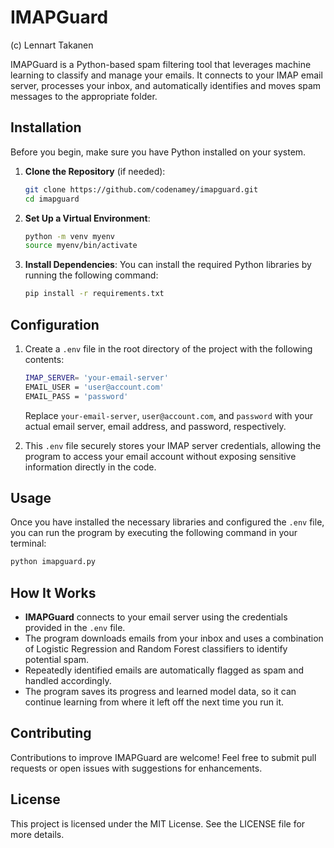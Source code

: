 # IMAPGuard

(c) Lennart Takanen 

IMAPGuard is a Python-based spam filtering tool that leverages machine learning to classify and manage your emails. It connects to your IMAP email server, processes your inbox, and automatically identifies and moves spam messages to the appropriate folder.

## Installation

Before you begin, make sure you have Python installed on your system.

1. **Clone the Repository** (if needed):
   ```bash
   git clone https://github.com/codenamey/imapguard.git
   cd imapguard
   ```

2. **Set Up a Virtual Environment**:
   ```bash
   python -m venv myenv
   source myenv/bin/activate
   ```

3. **Install Dependencies**:
   You can install the required Python libraries by running the following command:
   ```bash
   pip install -r requirements.txt
   ```

## Configuration

1. Create a `.env` file in the root directory of the project with the following contents:

   ```bash
   IMAP_SERVER= 'your-email-server'
   EMAIL_USER = 'user@account.com'
   EMAIL_PASS = 'password'
   ```

   Replace `your-email-server`, `user@account.com`, and `password` with your actual email server, email address, and password, respectively.

2. This `.env` file securely stores your IMAP server credentials, allowing the program to access your email account without exposing sensitive information directly in the code.

## Usage

Once you have installed the necessary libraries and configured the `.env` file, you can run the program by executing the following command in your terminal:

```bash
python imapguard.py
```

## How It Works

- **IMAPGuard** connects to your email server using the credentials provided in the `.env` file.
- The program downloads emails from your inbox and uses a combination of Logistic Regression and Random Forest classifiers to identify potential spam.
- Repeatedly identified emails are automatically flagged as spam and handled accordingly.
- The program saves its progress and learned model data, so it can continue learning from where it left off the next time you run it.

## Contributing

Contributions to improve IMAPGuard are welcome! Feel free to submit pull requests or open issues with suggestions for enhancements.

## License

This project is licensed under the MIT License. See the LICENSE file for more details.
